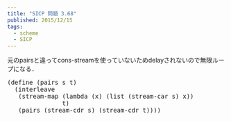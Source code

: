```yaml
---
title: "SICP 問題 3.68"
published: 2015/12/15
tags:
  - scheme
  - SICP
---
```


<p>元のpairsと違ってcons-streamを使っていないためdelayされないので無限ループになる．</p>

<pre class="code lang-scheme" data-lang="scheme" data-unlink><span class="synSpecial">(</span><span class="synStatement">define</span> <span class="synSpecial">(</span>pairs s t<span class="synSpecial">)</span>
  <span class="synSpecial">(</span>interleave
   <span class="synSpecial">(</span>stream-map <span class="synSpecial">(</span><span class="synStatement">lambda</span> <span class="synSpecial">(</span>x<span class="synSpecial">)</span> <span class="synSpecial">(</span><span class="synIdentifier">list</span> <span class="synSpecial">(</span>stream-car s<span class="synSpecial">)</span> x<span class="synSpecial">))</span>
               t<span class="synSpecial">)</span>
   <span class="synSpecial">(</span>pairs <span class="synSpecial">(</span>stream-cdr s<span class="synSpecial">)</span> <span class="synSpecial">(</span>stream-cdr t<span class="synSpecial">))))</span>
</pre>


